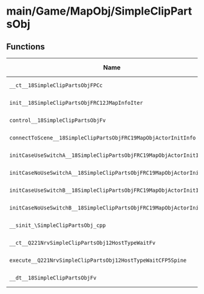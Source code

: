 # main/Game/MapObj/SimpleClipPartsObj

## Functions

| Name | Address | Match % |
|------|---------|---------|
| `__ct__18SimpleClipPartsObjFPCc` | `0x802269FC` | :x: (0.0%) |
| `init__18SimpleClipPartsObjFRC12JMapInfoIter` | `0x80226A38` | :x: (0.0%) |
| `control__18SimpleClipPartsObjFv` | `0x80226AC4` | :x: (0.0%) |
| `connectToScene__18SimpleClipPartsObjFRC19MapObjActorInitInfo` | `0x80226B24` | :x: (0.0%) |
| `initCaseUseSwitchA__18SimpleClipPartsObjFRC19MapObjActorInitInfo` | `0x80226B38` | :x: (0.0%) |
| `initCaseNoUseSwitchA__18SimpleClipPartsObjFRC19MapObjActorInitInfo` | `0x80226B3C` | :x: (0.0%) |
| `initCaseUseSwitchB__18SimpleClipPartsObjFRC19MapObjActorInitInfo` | `0x80226B40` | :x: (0.0%) |
| `initCaseNoUseSwitchB__18SimpleClipPartsObjFRC19MapObjActorInitInfo` | `0x80226BD8` | :x: (0.0%) |
| `__sinit_\SimpleClipPartsObj_cpp` | `0x80226BDC` | :x: (0.0%) |
| `__ct__Q221NrvSimpleClipPartsObj12HostTypeWaitFv` | `0x80226BE4` | :x: (0.0%) |
| `execute__Q221NrvSimpleClipPartsObj12HostTypeWaitCFP5Spine` | `0x80226BF4` | :x: (0.0%) |
| `__dt__18SimpleClipPartsObjFv` | `0x80226BFC` | :x: (0.0%) |